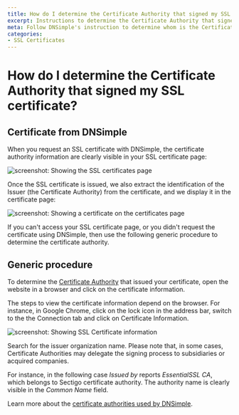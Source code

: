 ```yaml
---
title: How do I determine the Certificate Authority that signed my SSL certificate?
excerpt: Instructions to determine the Certificate Authority that signed an SSL certificate.
meta: Follow DNSimple's instruction to determine whom is the Certificate Authority (CA) that signed an SSL or TLS for your website.
categories:
- SSL Certificates
---
```


# How do I determine the Certificate Authority that signed my SSL certificate?


## Certificate from DNSimple

When you request an SSL certificate with DNSimple, the certificate authority information are clearly visible in your SSL certificate page:

![screenshot: Showing the SSL certificates page](/files/ssl-authority-order.png)

Once the SSL certificate is issued, we also extract the identification of the Issuer (the Certificate Authority) from the certificate, and we display it in the certificate page:

![screenshot: Showing a certificate on the certificates page](/files/ssl-authority-certificate.png)

If you can't access your SSL certificate page, or you didn't request the certificate using DNSimple, then use the following generic procedure to determine the certificate authority.


## Generic procedure

To determine the [Certificate Authority](/articles/what-is-certificate-authority) that issued your certificate, open the website in a browser and click on the certificate information.

The steps to view the certificate information depend on the browser. For instance, in Google Chrome, click on the lock icon in the address bar, switch to the the <label>Connection</label> tab and click on <label>Certificate Information</label>.

![screenshot: Showing SSL Certificate information](/files/dnsimple-certificate-determine-authority.png)

Search for the issuer organization name. Please note that, in some cases, Certificate Authorities may delegate the signing process to subsidiaries or acquired companies.

For instance, in the following case *Issued by* reports *EssentialSSL CA*, which belongs to Sectigo certificate authority. The authority name is clearly visible in the *Common Name* field.

Learn more about the [certificate authorities used by DNSimple](/articles/ssl-certificate-authorities).
